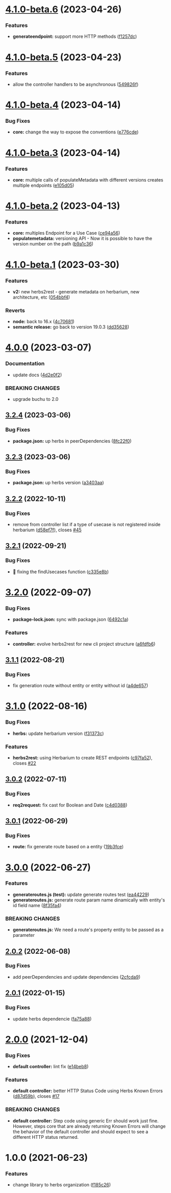 # [4.1.0-beta.6](https://github.com/herbsjs/herbs2rest/compare/v4.1.0-beta.5...v4.1.0-beta.6) (2023-04-26)


### Features

* **generateendpoint:** support more HTTP methods ([f1257dc](https://github.com/herbsjs/herbs2rest/commit/f1257dc3568a23c90f01362863a132b8b8cc0956))

# [4.1.0-beta.5](https://github.com/herbsjs/herbs2rest/compare/v4.1.0-beta.4...v4.1.0-beta.5) (2023-04-23)


### Features

* allow the controller handlers to be asynchronous ([549826f](https://github.com/herbsjs/herbs2rest/commit/549826f5442bbb944d89fe17dba3c388c0339a74))

# [4.1.0-beta.4](https://github.com/herbsjs/herbs2rest/compare/v4.1.0-beta.3...v4.1.0-beta.4) (2023-04-14)


### Bug Fixes

* **core:** change the way to expose the conventions ([e776cde](https://github.com/herbsjs/herbs2rest/commit/e776cdec05316b783435581c4b4d597a84c9c114))

# [4.1.0-beta.3](https://github.com/herbsjs/herbs2rest/compare/v4.1.0-beta.2...v4.1.0-beta.3) (2023-04-14)


### Features

* **core:** multiple calls of populateMetadata with different versions creates multiple endpoints ([e105d05](https://github.com/herbsjs/herbs2rest/commit/e105d056143de680f5f66f4ad74961c49c06f6e7))

# [4.1.0-beta.2](https://github.com/herbsjs/herbs2rest/compare/v4.1.0-beta.1...v4.1.0-beta.2) (2023-04-13)


### Features

* **core:** multiples Endpoint for a Use Case ([ce94a56](https://github.com/herbsjs/herbs2rest/commit/ce94a5657eeeef6ca7293d4e585a067d2ca46ed2))
* **populatemetadata:** versioning API - Now it is possible to have the version number on the path ([b9a1c36](https://github.com/herbsjs/herbs2rest/commit/b9a1c365a4b30fbe2a7f3f404beb1e89b8f63eeb))

# [4.1.0-beta.1](https://github.com/herbsjs/herbs2rest/compare/v4.0.0...v4.1.0-beta.1) (2023-03-30)


### Features

* **v2:** new herbs2rest - generate metadata on herbarium, new architecture, etc ([054bbf4](https://github.com/herbsjs/herbs2rest/commit/054bbf4d3a55d8204d39ffe67426711688cc964c))


### Reverts

* **node:** back to 16.x ([4c70681](https://github.com/herbsjs/herbs2rest/commit/4c70681ccb6855244e7cb68d15efdee8cc346ad4))
* **semantic release:** go back to version 19.0.3 ([dd35628](https://github.com/herbsjs/herbs2rest/commit/dd35628d3c0063c4f82e7c0dc6f893440dee6a5e))

# [4.0.0](https://github.com/herbsjs/herbs2rest/compare/v3.2.4...v4.0.0) (2023-03-07)


### Documentation

* update docs ([4d2e0f2](https://github.com/herbsjs/herbs2rest/commit/4d2e0f2af3ad9cbb7ad781ba8e8090e15e08288a))


### BREAKING CHANGES

* upgrade buchu to 2.0

## [3.2.4](https://github.com/herbsjs/herbs2rest/compare/v3.2.3...v3.2.4) (2023-03-06)


### Bug Fixes

* **package.json:** up herbs in peerDependencies ([8fc22f0](https://github.com/herbsjs/herbs2rest/commit/8fc22f05d76a7b92cbafe67438acb5e591e566c9))

## [3.2.3](https://github.com/herbsjs/herbs2rest/compare/v3.2.2...v3.2.3) (2023-03-06)


### Bug Fixes

* **package.json:** up herbs version ([a3403aa](https://github.com/herbsjs/herbs2rest/commit/a3403aa5ea67eb3517fd7a1f4d32f75a27bcc37d))

## [3.2.2](https://github.com/herbsjs/herbs2rest/compare/v3.2.1...v3.2.2) (2022-10-11)


### Bug Fixes

* remove from controller list if a type of usecase is not registered inside herbarium ([d58ef7f](https://github.com/herbsjs/herbs2rest/commit/d58ef7fec98f2ee3092e628e6aa890739ed558e2)), closes [#45](https://github.com/herbsjs/herbs2rest/issues/45)

## [3.2.1](https://github.com/herbsjs/herbs2rest/compare/v3.2.0...v3.2.1) (2022-09-21)


### Bug Fixes

* 🐛 fixing the findUsecases function ([c335e8b](https://github.com/herbsjs/herbs2rest/commit/c335e8bb919e7045c8e2d564b26a00477a4b7bf3))

# [3.2.0](https://github.com/herbsjs/herbs2rest/compare/v3.1.1...v3.2.0) (2022-09-07)


### Bug Fixes

* **package-lock.json:** sync with package.json ([6492c1a](https://github.com/herbsjs/herbs2rest/commit/6492c1aaaf7546f604fa8aa488898497f144fe17))


### Features

* **controller:** evolve herbs2rest for new cli project structure ([a6fdfb6](https://github.com/herbsjs/herbs2rest/commit/a6fdfb64befe9186223aaa89ff098e83e7bcb075))

## [3.1.1](https://github.com/herbsjs/herbs2rest/compare/v3.1.0...v3.1.1) (2022-08-21)


### Bug Fixes

* fix generation route without entity or entity without id ([a4de657](https://github.com/herbsjs/herbs2rest/commit/a4de6577bfcaacfb6c8c489a4eb3bb0ca8a83066))

# [3.1.0](https://github.com/herbsjs/herbs2rest/compare/v3.0.2...v3.1.0) (2022-08-16)


### Bug Fixes

* **herbs:** update herbarium version ([f31373c](https://github.com/herbsjs/herbs2rest/commit/f31373c40778b0950c746b430acb52f5eb9660b5))


### Features

* **herbs2rest:** using Herbarium to create REST endpoints ([c97fa52](https://github.com/herbsjs/herbs2rest/commit/c97fa52a1728078a8175e75b17fa91d912606183)), closes [#22](https://github.com/herbsjs/herbs2rest/issues/22)

## [3.0.2](https://github.com/herbsjs/herbs2rest/compare/v3.0.1...v3.0.2) (2022-07-11)


### Bug Fixes

* **req2request:** fix cast for Boolean and Date ([c4d0388](https://github.com/herbsjs/herbs2rest/commit/c4d0388b839bf05741b528a760ca2f5b149d184e))

## [3.0.1](https://github.com/herbsjs/herbs2rest/compare/v3.0.0...v3.0.1) (2022-06-29)


### Bug Fixes

* **route:** fix generate route based on a entity ([19b3fce](https://github.com/herbsjs/herbs2rest/commit/19b3fce876b2621f4154dd85c4eee51ccc3b568a))

# [3.0.0](https://github.com/herbsjs/herbs2rest/compare/v2.0.2...v3.0.0) (2022-06-27)


### Features

* **generateroutes.js (test):** update generate routes test ([ea44229](https://github.com/herbsjs/herbs2rest/commit/ea4422901efcdd074e4bc9cdec7ad60825052cef))
* **generateroutes.js:** generate route param name dinamically with entity's id field name ([8f35fa4](https://github.com/herbsjs/herbs2rest/commit/8f35fa4124299b5a60df6408972886ecd867c3f3))


### BREAKING CHANGES

* **generateroutes.js:** We need a route's property entity to be passed as a parameter

## [2.0.2](https://github.com/herbsjs/herbs2rest/compare/v2.0.1...v2.0.2) (2022-06-08)


### Bug Fixes

* add peerDependencies and update dependencies ([2cfcda9](https://github.com/herbsjs/herbs2rest/commit/2cfcda998766765ed284b9fc7a3b45ec566498af))

## [2.0.1](https://github.com/herbsjs/herbs2rest/compare/v2.0.0...v2.0.1) (2022-01-15)


### Bug Fixes

* update herbs dependencie ([fa75a88](https://github.com/herbsjs/herbs2rest/commit/fa75a88f1953570d7b0d0227d95bff8caa43f92b))

# [2.0.0](https://github.com/herbsjs/herbs2rest/compare/v1.0.0...v2.0.0) (2021-12-04)


### Bug Fixes

* **default controller:** lint fix ([e14beb8](https://github.com/herbsjs/herbs2rest/commit/e14beb875627f3721becab379c4cbd0357cc1822))


### Features

* **default controller:** better HTTP Status Code using Herbs Known Errors ([d87d59b](https://github.com/herbsjs/herbs2rest/commit/d87d59b331170a8f1da3e0bc1f4edfb0f35c25ea)), closes [#17](https://github.com/herbsjs/herbs2rest/issues/17)


### BREAKING CHANGES

* **default controller:** Step code using generic Err should work just fine. However, steps core that are
already returning Known Errors will change the behavior of the default controller and should expect
to see a different HTTP status returned.

# 1.0.0 (2021-06-23)


### Features

* change library to herbs organization ([f185c26](https://github.com/herbsjs/herbs2rest/commit/f185c2660e7ff7be0f1b0b88a0c280a391c32448))
